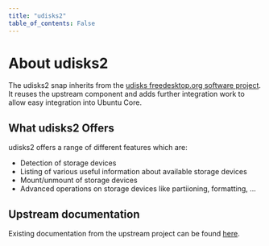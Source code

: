 ```yaml
---
title: "udisks2"
table_of_contents: False
---
```


# About udisks2

The udisks2 snap inherits from the [udisks freedesktop.org software project](https://www.freedesktop.org/wiki/Software/udisks/).
It reuses the upstream component and adds further integration work to allow easy
integration into Ubuntu Core.

## What udisks2 Offers

udisks2 offers a range of different features which are:

 * Detection of storage devices
 * Listing of various useful information about available storage devices
 * Mount/unmount of storage devices
 * Advanced operations on storage devices like partiioning, formatting, ...

## Upstream documentation

Existing documentation from the upstream project can be found
[here](https://udisks.freedesktop.org/docs/latest/).
